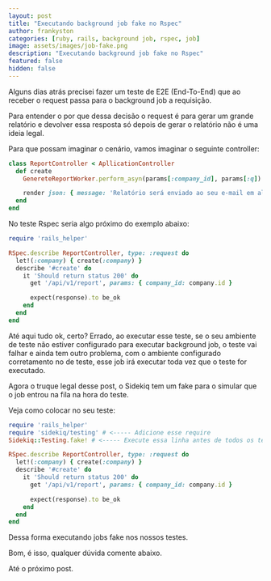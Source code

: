 ```yaml
---
layout: post
title: "Executando background job fake no Rspec"
author: frankyston
categories: [ruby, rails, background job, rspec, job]
image: assets/images/job-fake.png
description: "Executando background job fake no Rspec"
featured: false
hidden: false
---
```


Alguns dias atrás precisei fazer um teste de E2E (End-To-End) que ao receber o request passa para o background job a requisição.

Para entender o por que dessa decisão o request é para gerar um grande relatório e devolver essa resposta só depois de gerar o relatório não é uma ideia legal.

Para que possam imaginar o cenário, vamos imaginar o seguinte controller:

```ruby
class ReportController < ApllicationController
  def create
    GenereteReportWorker.perform_asyn(params[:company_id], params[:q])

    render json: { message: 'Relatório será enviado ao seu e-mail em alguns instantes.' }, status: :ok
  end
end
```

No teste Rspec seria algo próximo do exemplo abaixo:

```ruby
require 'rails_helper'

RSpec.describe ReportController, type: :request do
  let!(:company) { create(:company) }
  describe '#create' do
    it 'Should return status 200' do
      get '/api/v1/report', params: { company_id: company.id }

      expect(response).to be_ok
    end
  end
end
```

Até aqui tudo ok, certo? Errado, ao executar esse teste, se o seu ambiente de teste não estiver configurado para executar background job, o teste vai falhar e ainda tem outro problema, com o ambiente configurado corretamento no de teste, esse job irá executar toda vez que o teste for executado.

Agora o truque legal desse post, o Sidekiq tem um fake para o simular que o job entrou na fila na hora do teste.

Veja como colocar no seu teste:

```ruby
require 'rails_helper'
require 'sidekiq/testing' # <----- Adicione esse require
Sidekiq::Testing.fake! # <----- Execute essa linha antes de todos os testes desse arquivo.

RSpec.describe ReportController, type: :request do
  let!(:company) { create(:company) }
  describe '#create' do
    it 'Should return status 200' do
      get '/api/v1/report', params: { company_id: company.id }

      expect(response).to be_ok
    end
  end
end
```

Dessa forma executando jobs fake nos nossos testes.

Bom, é isso, qualquer dúvida comente abaixo.

Até o próximo post.
